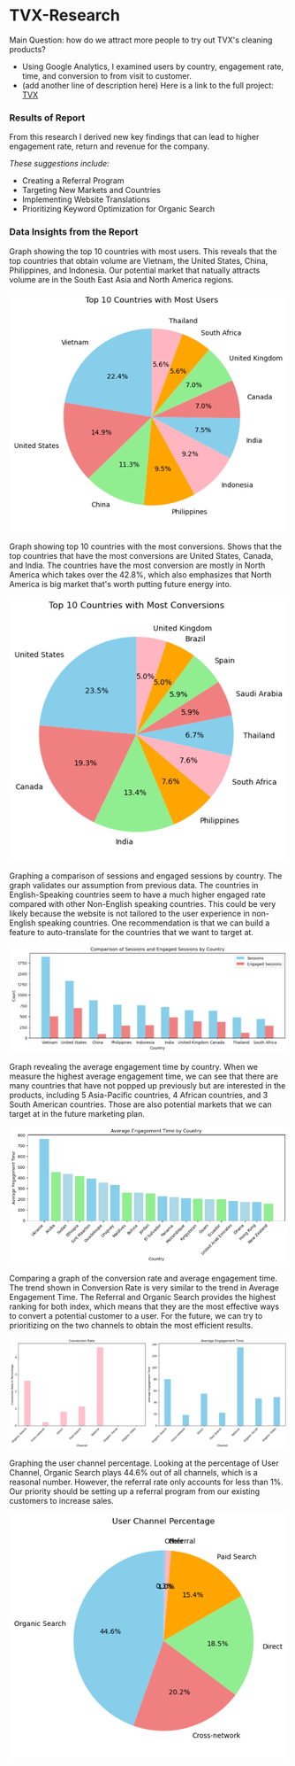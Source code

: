 # TVX-Research
Main Question: how do we attract more people to try out TVX's cleaning products?
* Using Google Analytics, I examined users by country, engagement rate, time, and conversion to from visit to customer.
* (add another line of description here)
Here is a link to the full project:<a href="https://github.com/yatongshi/TVX-Research/tree/main"> TVX </a> 
  
### Results of Report
From this research I derived new key findings that can lead to higher engagement rate, return and revenue for the company. <br />

_These suggestions include:_
* Creating a Referral Program
* Targeting New Markets and Countries
* Implementing Website Translations
* Prioritizing Keyword Optimization for Organic Search

### Data Insights from the Report
Graph showing the top 10 countries with most users. This reveals that the top countries that obtain volume are Vietnam, the United States, China, Philippines, and Indonesia. Our potential market that natually attracts volume are in the South East Asia and North America regions.

![TVX-Research](images/output_28_0.png)
<br>

Graph showing top 10 countries with the most conversions. Shows that the top countries that have the most conversions are United States, Canada, and India. The countries have the most conversion are mostly in North America which takes over the 42.8%, which also emphasizes that North America is big market that's worth putting future energy into.

![TVX-Research](images/output_33_0.png)
<br>

Graphing a comparison of sessions and engaged sessions by country. The graph validates our assumption from previous data. The countries in English-Speaking countries seem to have a much higher engaged rate compared with other Non-English speaking countries. This could be very likely because the website is not tailored to the user experience in non-English speaking countries. One recommendation is that we can build a feature to auto-translate for the countries that we want to target at.

![TVX-Research](images/output_41_0.png)
<br> 

Graph revealing the average engagement time by country. When we measure the highest average engagement time, we can see that there are many countries that have not popped up previously but are interested in the products, including 5 Asia-Pacific countries, 4 African countries, and 3 South American countries. Those are also potential markets that we can target at in the future marketing plan.

![TVX-Research](images/output_47_0.png)
<br>

Comparing a graph of the conversion rate and average engagement time. The trend shown in Conversion Rate is very similar to the trend in Average Engagement Time. The Referral and Organic Search provides the highest ranking for both index, which means that they are the most effective ways to convert a potential customer to a user. For the future, we can try to prioritizing on the two channels to obtain the most efficient results. 

![TVX-Research](images/output_58_0.png)
<br>

Graphing the user channel percentage. Looking at the percentage of User Channel, Organic Search plays 44.6% out of all channels, which is a reasonal number. However, the referral rate only accounts for less than 1%. Our priority should be setting up a referral program from our existing customers to increase sales. 

![TVX-Research](images/output_63_0.png)
<br>

